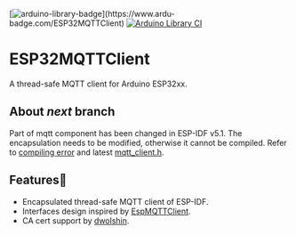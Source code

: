 [![arduino-library-badge](https://www.ardu-badge.com/badge/ESP32MQTTClient.svg?)](https://www.ardu-badge.com/ESP32MQTTClient)
[![Arduino Library CI](https://github.com/cyijun/ESP32MQTTClient/actions/workflows/arduinoci.yml/badge.svg)](https://github.com/cyijun/ESP32MQTTClient/actions/workflows/arduinoci.yml)

# ESP32MQTTClient

A thread-safe MQTT client for Arduino ESP32xx.

## About *next* branch

Part of mqtt component has been changed in ESP-IDF v5.1. The encapsulation needs to be modified, otherwise it cannot be compiled. Refer to [compiling error](https://github.com/cyijun/ESP32MQTTClient/actions/runs/7595202860/job/20687511391) and latest [mqtt_client.h](https://github.com/espressif/esp-mqtt/blob/master/include/mqtt_client.h).

## Features🦄

- Encapsulated thread-safe MQTT client of ESP-IDF.
- Interfaces design inspired by [EspMQTTClient](https://github.com/plapointe6/EspMQTTClient).
- CA cert support by [dwolshin](https://github.com/dwolshin).
